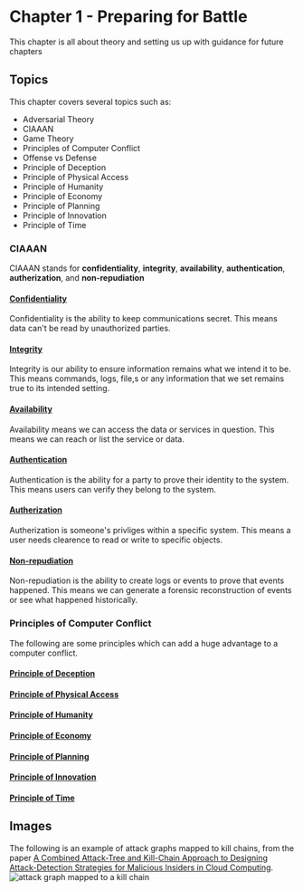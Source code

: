 # Chapter 1 - Preparing for Battle
This chapter is all about theory and setting us up with guidance for future chapters

## Topics

This chapter covers several topics such as:

- Adversarial Theory
- CIAAAN
- Game Theory
- Principles of Computer Conflict
- Offense vs Defense
- Principle of Deception
- Principle of Physical Access
- Principle of Humanity
- Principle of Economy
- Principle of Planning
- Principle of Innovation
- Principle of Time

### CIAAAN

CIAAAN stands for **confidentiality**, **integrity**, **availability**, **authentication**, **autherization**, and **non-repudiation**


#### <u>**Confidentiality**</u>

Confidentiality is the ability to keep communications secret. This means data can't be read by unauthorized parties.


#### <u>**Integrity**</u>

Integrity is our ability to ensure information remains what we intend it to be. This means commands, logs, file,s or any information that we set remains true to its intended setting.

#### <u>**Availability**</u>

Availability means we can access the data or services in question. This means we can reach or list the service or data.


#### <u>**Authentication**</u>

Authentication is the ability for a party to prove their identity to the system. This means users can verify they belong to the system.


#### <u>**Autherization**</u>

Autherization is someone's privliges within a specific system. This means a user needs clearence to read or write to specific objects.


#### <u>**Non-repudiation**</u>

Non-repudiation is the ability to create logs or events to prove that events happened. This means we can generate a forensic reconstruction of events or see what happened historically. 


### Principles of Computer Conflict

The following are some principles which can add a huge advantage to a computer conflict.


#### <u>**Principle of Deception**</u>


#### <u>**Principle of Physical Access**</u>


#### <u>**Principle of Humanity**</u>


#### <u>**Principle of Economy**</u>


#### <u>**Principle of Planning**</u>


#### <u>**Principle of Innovation**</u>


#### <u>**Principle of Time**</u>


## Images
The following is an example of attack graphs mapped to kill chains, from the paper 
[A Combined Attack-Tree and Kill-Chain Approach to Designing Attack-Detection Strategies for Malicious Insiders in Cloud Computing](https://www.c-mric.com/wp-content/uploads/2019/06/Adrian_CyberScience2019.pdf).
![attack graph mapped to a kill chain](https://raw.githubusercontent.com/ahhh/Cybersecurity-Tradecraft/main/Chapter1/Chap1.example.PNG)
